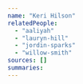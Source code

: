 ```yaml
---
name: "Keri Hilson"
relatedPeople:
  - "aaliyah"
  - "lauryn-hill"
  - "jordin-sparks"
  - "willow-smith"
sources: []
summaries:
---
```


